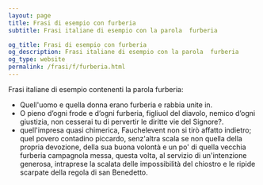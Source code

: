 ```yaml
---
layout: page
title: Frasi di esempio con furberia 
subtitle: Frasi italiane di esempio con la parola  furberia

og_title: Frasi di esempio con furberia 
og_description: Frasi italiane di esempio con la parola  furberia
og_type: website
permalink: /frasi/f/furberia.html
---
```


Frasi italiane di esempio contenenti la parola furberia:


- Quell'uomo e quella donna erano furberia e rabbia unite in.
- O pieno d’ogni frode e d’ogni furberia, figliuol del diavolo, nemico d’ogni giustizia, non cesserai tu di pervertir le diritte vie del Signore?.
- quell'impresa quasi chimerica, Fauchelevent non si tirò affatto indietro; quel povero contadino piccardo, senz'altra scala se non quella della propria devozione, della sua buona volontà e un po' di quella vecchia furberia campagnola messa, questa volta, al servizio di un'intenzione generosa, intraprese la scalata delle impossibilità del chiostro e le ripide scarpate della regola di san Benedetto.
